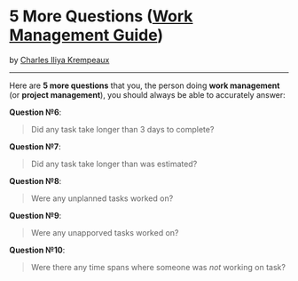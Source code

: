 # 5 More Questions ([Work Management Guide](../../README.md))

by [Charles Iliya Krempeaux](http://changelog.ca/)

---

Here are **5 more questions** that you, the person doing **work management** (or **project management**), you should always be able to accurately answer:

**Question №6**:

> Did any task take longer than 3 days to complete?

**Question №7**:

> Did any task take longer than was estimated?

**Question №8**:

> Were any unplanned tasks worked on?

**Question №9**:

> Were any unapporved tasks worked on?

**Question №10**:

> Were there any time spans where someone was _not_ working on task?
